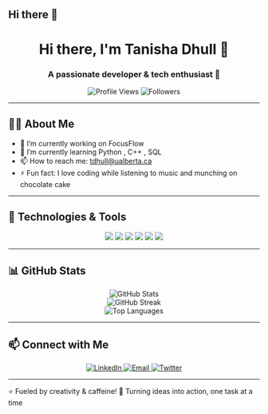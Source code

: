 ## Hi there 👋
<h1 align="center">Hi there, I'm Tanisha Dhull 👋</h1>
<h3 align="center">A passionate developer & tech enthusiast 🚀</h3>

<p align="center">
  <img src="https://komarev.com/ghpvc/?username=Tanisha-Dhull&label=Profile%20Views&color=0e75b6&style=flat" alt="Profile Views" />
  <img src="https://img.shields.io/github/followers/Tanisha-Dhull?label=Followers&style=social" alt="Followers" />
</p>

---

## 👩‍💻 About Me
- 🔭 I’m currently working on FocusFlow 
- 🌱 I’m currently learning Python , C++ , SQL
- 📫 How to reach me: tdhull@ualberta.ca
- ⚡ Fun fact: I love coding while listening to music and munching on chocolate cake 

---

## 🚀 Technologies & Tools
<p align="center">
  <img src="https://img.shields.io/badge/-Python-3776AB?style=flat&logo=python&logoColor=white" />
  <img src="https://img.shields.io/badge/-JavaScript-F7DF1E?style=flat&logo=javascript&logoColor=black" />
  <img src="https://img.shields.io/badge/-HTML5-E34F26?style=flat&logo=html5&logoColor=white" />
  <img src="https://img.shields.io/badge/-CSS3-1572B6?style=flat&logo=css3&logoColor=white" />
  <img src="https://img.shields.io/badge/-Git-F05032?style=flat&logo=git&logoColor=white" />
  <img src="https://img.shields.io/badge/-React-61DAFB?style=flat&logo=react&logoColor=black" />
</p>

---

## 📊 GitHub Stats
<p align="center">
  <img src="https://github-readme-stats.vercel.app/api?username=Tanisha-Dhull&show_icons=true&theme=radical" alt="GitHub Stats" />
  <br>
  <img src="https://github-readme-streak-stats.herokuapp.com/?user=Tanisha-Dhull&theme=radical" alt="GitHub Streak" />
  <br>
  <img src="https://github-readme-stats.vercel.app/api/top-langs/?username=Tanisha-Dhull&layout=compact&theme=radical" alt="Top Languages" />
</p>

---

## 📫 Connect with Me
<p align="center">
  <a href="https://linkedin.com/in/yourprofile" target="_blank">
    <img src="https://img.shields.io/badge/-LinkedIn-0077B5?style=flat&logo=linkedin&logoColor=white" alt="LinkedIn" />
  </a>
  <a href="mailto:your.email@example.com">
    <img src="https://img.shields.io/badge/-Email-D14836?style=flat&logo=gmail&logoColor=white" alt="Email" />
  </a>
  <a href="https://twitter.com/yourprofile" target="_blank">
    <img src="https://img.shields.io/badge/-Twitter-1DA1F2?style=flat&logo=twitter&logoColor=white" alt="Twitter" />
  </a>
</p>

---

⭐️ Fueled by creativity & caffeine! 
🚀 Turning ideas into action, one task at a time
